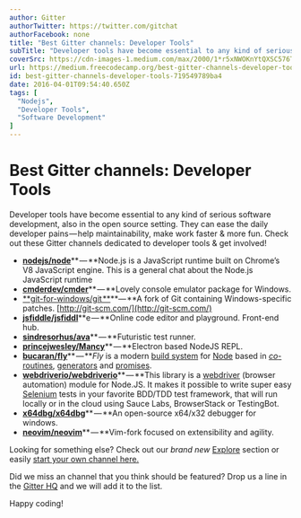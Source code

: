```yaml
---
author: Gitter
authorTwitter: https://twitter.com/gitchat
authorFacebook: none
title: "Best Gitter channels: Developer Tools"
subTitle: "Developer tools have become essential to any kind of serious software development, also in the open source setting. They can ease the dai..."
coverSrc: https://cdn-images-1.medium.com/max/2000/1*r5xNWOKnYtQXSC576TKJRw.png
url: https://medium.freecodecamp.org/best-gitter-channels-developer-tools-719549789ba4
id: best-gitter-channels-developer-tools-719549789ba4
date: 2016-04-01T09:54:40.650Z
tags: [
  "Nodejs",
  "Developer Tools",
  "Software Development"
]
---
```

# Best Gitter channels: Developer Tools

Developer tools have become essential to any kind of serious software development, also in the open source setting. They can ease the daily developer pains — help maintainability, make work faster & more fun. Check out these Gitter channels dedicated to developer tools & get involved!

*   [**nodejs/node**](https://gitter.im/nodejs/node?utm_source=blog&utm_medium=content&utm_campaign=devtools)** — **Node.js is a JavaScript runtime built on Chrome’s V8 JavaScript engine. This is a general chat about the Node.js JavaScript runtime
*   [**cmderdev/cmder**](https://gitter.im/cmderdev/cmder?utm_source=blog&utm_medium=content&utm_campaign=devtools)** — **Lovely console emulator package for Windows.
*   [**git-for-windows/git **](https://gitter.im/git-for-windows/git?utm_source=blog&utm_medium=content&utm_campaign=devtools)**— **A fork of Git containing Windows-specific patches. [http://git-scm.com/](http://git-scm.com/)
*   [**jsfiddle/jsfiddl**](https://gitter.im/jsfiddle/jsfiddle?utm_source=blog&utm_medium=content&utm_campaign=devtools)**e — **Online code editor and playground. Front-end hub.
*   [**sindresorhus/ava**](https://gitter.im/sindresorhus/ava?utm_source=blog&utm_medium=content&utm_campaign=devtools)** — **Futuristic test runner.
*   [**princejwesley/Mancy**](https://gitter.im/princejwesley/Mancy?utm_source=blog&utm_medium=content&utm_campaign=devtools)** — **Electron based NodeJS REPL.
*   [**bucaran/fly**](https://gitter.im/bucaran/fly?utm_source=blog&utm_medium=content&utm_campaign=devtools)** — **_Fly_ is a modern [build system](https://en.wikipedia.org/wiki/Build_automation) for [Node](https://nodejs.org/) based in [_co_-routines](https://medium.com/@tjholowaychuk/callbacks-vs-coroutines-174f1fe66127), [generators](https://developer.mozilla.org/en-US/docs/Web/JavaScript/Reference/Statements/function*) and [promises](https://developer.mozilla.org/en-US/docs/Web/JavaScript/Reference/Global_Objects/Promise).
*   [**webdriverio/webdriverio**](https://gitter.im/webdriverio/webdriverio?utm_source=blog&utm_medium=content&utm_campaign=devtools)** — **This library is a [webdriver](https://w3c.github.io/webdriver/webdriver-spec.html) (browser automation) module for Node.JS. It makes it possible to write super easy [Selenium](https://en.wikipedia.org/wiki/Selenium_%28software%29) tests in your favorite BDD/TDD test framework, that will run locally or in the cloud using Sauce Labs, BrowserStack or TestingBot.
*   [**x64dbg/x64dbg**](https://gitter.im/x64dbg/x64dbg?utm_source=blog&utm_medium=content&utm_campaign=devtools)** — **An open-source x64/x32 debugger for windows.
*   [**neovim/neovim**](https://gitter.im/neovim/neovim?utm_source=blog&utm_medium=content&utm_campaign=devtools)** — **Vim-fork focused on extensibility and agility.

Looking for something else? Check out our *brand new* [Explore](https://gitter.im/explore/tags/javascript,php,ruby) section or easily [start your own channel here.](https://gitter.im/home#createroom)

Did we miss an channel that you think should be featured? Drop us a line in the [Gitter HQ](https://gitter.im/gitterHQ/gitter) and we will add it to the list.

Happy coding!








